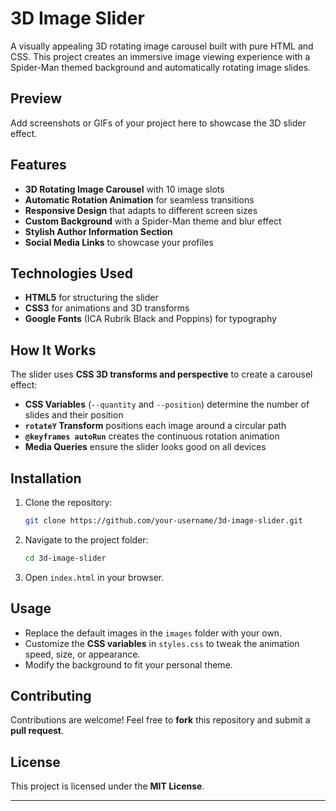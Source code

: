 # 3D Image Slider

A visually appealing 3D rotating image carousel built with pure HTML and CSS. This project creates an immersive image viewing experience with a Spider-Man themed background and automatically rotating image slides.

## Preview

Add screenshots or GIFs of your project here to showcase the 3D slider effect.

## Features

- **3D Rotating Image Carousel** with 10 image slots
- **Automatic Rotation Animation** for seamless transitions
- **Responsive Design** that adapts to different screen sizes
- **Custom Background** with a Spider-Man theme and blur effect
- **Stylish Author Information Section**
- **Social Media Links** to showcase your profiles

## Technologies Used

- **HTML5** for structuring the slider
- **CSS3** for animations and 3D transforms
- **Google Fonts** (ICA Rubrik Black and Poppins) for typography

## How It Works

The slider uses **CSS 3D transforms and perspective** to create a carousel effect:

- **CSS Variables** (`--quantity` and `--position`) determine the number of slides and their position
- **`rotateY` Transform** positions each image around a circular path
- **`@keyframes autoRun`** creates the continuous rotation animation
- **Media Queries** ensure the slider looks good on all devices

## Installation

1. Clone the repository:
   ```sh
   git clone https://github.com/your-username/3d-image-slider.git
   ```
2. Navigate to the project folder:
   ```sh
   cd 3d-image-slider
   ```
3. Open `index.html` in your browser.

## Usage

- Replace the default images in the `images` folder with your own.
- Customize the **CSS variables** in `styles.css` to tweak the animation speed, size, or appearance.
- Modify the background to fit your personal theme.

## Contributing

Contributions are welcome! Feel free to **fork** this repository and submit a **pull request**.

## License

This project is licensed under the **MIT License**.

---

